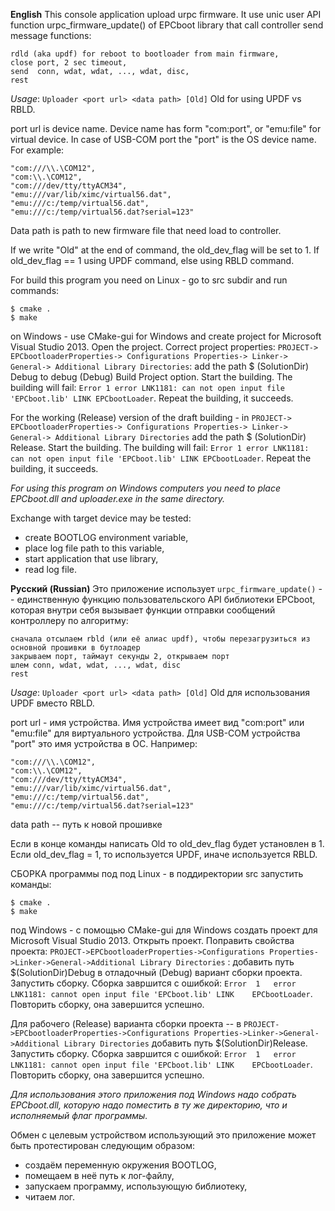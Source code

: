 ﻿**English**
This console application upload urpc firmware.
It use unic user API function urpc_firmware_update() of EPCboot library that call controller send message functions:

    rdld (aka updf) for reboot to bootloader from main firmware,
    close port, 2 sec timeout,
    send  conn, wdat, wdat, ..., wdat, disc,
    rest 

*Usage*: `Uploader <port url> <data path> [Old]`
Old for using UPDF vs RBLD.

port url is device name.
Device name has form "com:port", or "emu:file" for virtual device.
In case of USB-COM port the "port" is the OS device name.
For example:

    "com:///\\.\COM12",
    "com:\\.\COM12",
    "com:///dev/tty/ttyACM34",
    "emu:///var/lib/ximc/virtual56.dat",
    "emu:///c:/temp/virtual56.dat",
    "emu:///c:/temp/virtual56.dat?serial=123"

Data path is path to new firmware file that need load to controller.

If we write "Old" at the end of command, the old_dev_flag will be set to 1.
If old_dev_flag == 1 using UPDF command,
else                 using RBLD command.


For build this program you need 
on Linux - go to src subdir and run commands:

    $ cmake .
    $ make
    
on Windows - use CMake-gui for Windows and create project for Microsoft Visual Studio 2013.
Open the project.
Correct project properties:
`PROJECT-> EPCbootloaderProperties-> Configurations Properties-> Linker-> General-> Additional Library Directories`:
add the path $ (SolutionDir) Debug to debug (Debug) Build Project option.
Start the building. The building will fail:
`Error 1 error LNK1181: can not open input file 'EPCboot.lib' LINK EPCbootLoader`.
Repeat the building, it succeeds.

For the working (Release) version of the draft building - in
`PROJECT-> EPCbootloaderProperties-> Configurations Properties-> Linker-> General-> Additional Library Directories`
add the path $ (SolutionDir) Release.
Start the building. The building will fail:
`Error 1 error LNK1181: can not open input file 'EPCboot.lib' LINK EPCbootLoader`.
Repeat the building, it succeeds.

*For using this program on Windows computers you need to place EPCboot.dll and uploader.exe in the same directory.*

Exchange with target device may be tested:
- create BOOTLOG environment variable,
- place log file path to this variable,
- start application that use library,
- read log file.

**Русский (Russian)**
Это приложение использует `urpc_firmware_update()` -- единственную функцию пользовательского API библиотеки EPCboot, 
которая внутри себя вызывает функции отправки сообщений контроллеру по алгоритму:

    сначала отсылаем rbld (или её алиас updf), чтобы перезагрузиться из основной прошивки в бутлоадер
    закрываем порт, таймаут секунды 2, открываем порт
    шлем conn, wdat, wdat, ..., wdat, disc
    rest

*Usage*: `Uploader <port url> <data path> [Old]`
Old для использования UPDF вместо RBLD.

port url - имя устройства.
Имя устройства имеет вид "com:port" или "emu:file" для виртуального устройства.
Для USB-COM устройства "port" это имя устройства в ОС.
Например:

    "com:///\\.\COM12",
    "com:\\.\COM12",
    "com:///dev/tty/ttyACM34",
    "emu:///var/lib/ximc/virtual56.dat",
    "emu:///c:/temp/virtual56.dat",
    "emu:///c:/temp/virtual56.dat?serial=123"

data path -- путь к новой прошивке
	
Если в конце команды написать Old то old_dev_flag будет установлен в 1.
Если old_dev_flag = 1, то используется UPDF,
иначе                     используется RBLD.


СБОРКА программы под
под Linux - в поддиректории src запустить команды:

    $ cmake .
    $ make
    
под Windows - с помощью CMake-gui для Windows создать проект для Microsoft Visual Studio 2013. 
Открыть проект.
Поправить свойства проекта:
`PROJECT->EPCbootloaderProperties->Configurations Properties->Linker->General->Additional Library Directories` :
добавить путь $(SolutionDir)Debug в отладочный (Debug) вариант сборки проекта. 
Запустить сборку. Сборка завршится с ошибкой:
`Error	1	error LNK1181: cannot open input file 'EPCboot.lib'	LINK	EPCbootLoader`.
Повторить сборку, она завершится успешно.

Для рабочего (Release) варианта сборки проекта -- в 
`PROJECT->EPCbootloaderProperties->Configurations Properties->Linker->General->Additional Library Directories`
добавить путь $(SolutionDir)Release.
Запустить сборку. Сборка завршится с ошибкой:
`Error	1	error LNK1181: cannot open input file 'EPCboot.lib'	LINK	EPCbootLoader`.
Повторить сборку, она завершится успешно.

*Для использования этого приложения под Windows надо собрать EPCboot.dll, которую надо поместить в ту же директорию, что и исполняемый флаг программы.*

Обмен с целевым устройством использующий это приложение может быть протестирован следующим образом:
- создаём переменную окружения BOOTLOG,
- помещаем в неё путь к лог-файлу,
- запускаем программу, использующую библиотеку,
- читаем лог.


